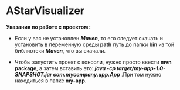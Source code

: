 # AStarVisualizer
**Указания по работе с проектом:**
- Если у вас не установлен *__Maven__*, то его следует скачать и установить в переменную среды __path__ путь до папки __bin__ из той библиотеки *__Maven__*, что вы скачали. 

- Чтобы запустить проект с консоли, нужно просто ввести __mvn package__, а затем вставить это: __*java -cp target/my-app-1.0-SNAPSHOT.jar com.mycompany.app.App*__ .При том нужно находиться в папке __my-app__.
